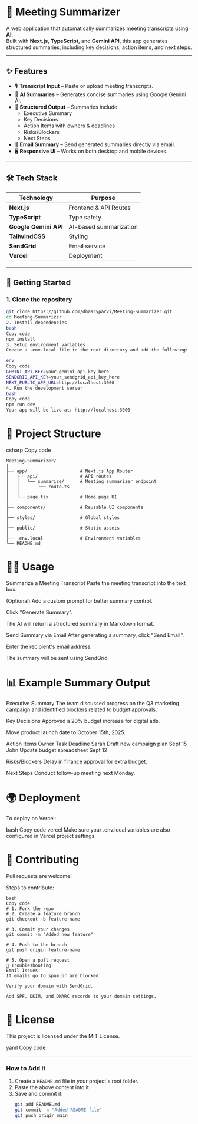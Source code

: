# 📝 Meeting Summarizer

A web application that automatically summarizes meeting transcripts using **AI**.  
Built with **Next.js**, **TypeScript**, and **Gemini API**, this app generates structured summaries, including key decisions, action items, and next steps.

---

## ✨ Features
- 🎙️ **Transcript Input** – Paste or upload meeting transcripts.  
- 🤖 **AI Summaries** – Generates concise summaries using Google Gemini AI.  
- 📄 **Structured Output** – Summaries include:
  - Executive Summary  
  - Key Decisions  
  - Action Items with owners & deadlines  
  - Risks/Blockers  
  - Next Steps  
- 📧 **Email Summary** – Send generated summaries directly via email.  
- 🖥️ **Responsive UI** – Works on both desktop and mobile devices.  

---

## 🛠️ Tech Stack
| Technology      | Purpose                  |
|-----------------|--------------------------|
| **Next.js**     | Frontend & API Routes   |
| **TypeScript**  | Type safety             |
| **Google Gemini API** | AI-based summarization |
| **TailwindCSS** | Styling                 |
| **SendGrid**    | Email service           |
| **Vercel**      | Deployment              |

---

## 🚀 Getting Started

### **1. Clone the repository**
```bash
git clone https://github.com/dhaaryparvi/Meeting-Summarizer.git
cd Meeting-Summarizer
2. Install dependencies
bash
Copy code
npm install
3. Setup environment variables
Create a .env.local file in the root directory and add the following:

env
Copy code
GEMINI_API_KEY=your_gemini_api_key_here
SENDGRID_API_KEY=your_sendgrid_api_key_here
NEXT_PUBLIC_APP_URL=http://localhost:3000
4. Run the development server
bash
Copy code
npm run dev
Your app will be live at: http://localhost:3000
```
# 📂 Project Structure
csharp
Copy code
```
Meeting-Summarizer/
│
├── app/                    # Next.js App Router
│   ├── api/                # API routes
│   │   └── summarize/      # Meeting summarizer endpoint
│   │       └── route.ts
│   │
│   └── page.tsx            # Home page UI
│
├── components/             # Reusable UI components
│
├── styles/                 # Global styles
│
├── public/                 # Static assets
│
├── .env.local              # Environment variables
└── README.md

```
# 🧑‍💻 Usage
Summarize a Meeting Transcript
Paste the meeting transcript into the text box.

(Optional) Add a custom prompt for better summary control.

Click "Generate Summary".

The AI will return a structured summary in Markdown format.

Send Summary via Email
After generating a summary, click "Send Email".

Enter the recipient's email address.

The summary will be sent using SendGrid.

# 📊 Example Summary Output
Executive Summary
The team discussed progress on the Q3 marketing campaign and identified blockers related to budget approvals.

Key Decisions
Approved a 20% budget increase for digital ads.

Move product launch date to October 15th, 2025.

Action Items
Owner	Task	Deadline
Sarah	Draft new campaign plan	Sept 15
John	Update budget spreadsheet	Sept 12

Risks/Blockers
Delay in finance approval for extra budget.

Next Steps
Conduct follow-up meeting next Monday.

# 🌍 Deployment
To deploy on Vercel:

bash
Copy code
vercel
Make sure your .env.local variables are also configured in Vercel project settings.

# 🤝 Contributing
Pull requests are welcome!

Steps to contribute:
```
bash
Copy code
# 1. Fork the repo
# 2. Create a feature branch
git checkout -b feature-name

# 3. Commit your changes
git commit -m "Added new feature"

# 4. Push to the branch
git push origin feature-name

# 5. Open a pull request
🐞 Troubleshooting
Email Issues:
If emails go to spam or are blocked:

Verify your domain with SendGrid.

Add SPF, DKIM, and DMARC records to your domain settings.

```

# 📜 License
This project is licensed under the MIT License.

yaml
Copy code

---

### **How to Add It**
1. Create a `README.md` file in your project's root folder.
2. Paste the above content into it.
3. Save and commit it:
   ```bash
   git add README.md
   git commit -m "Added README file"
   git push origin main
